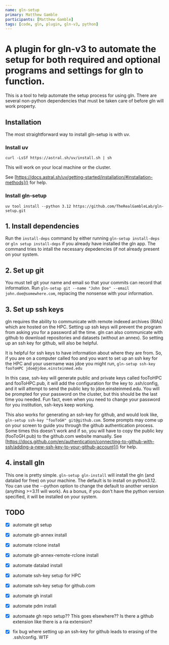 ```yaml
---
name: gln-setup
primary: Matthew Gamble
participants: [Matthew Gamble]
tags: [code, gln, plugin, gln-v3, python]
---
```


# A plugin for gln-v3 to automate the setup for both required and optional programs and settings for gln to function.

This is a tool to help automate the setup process for using gln.
There are several non-python dependencies that must be taken care of before gln will work property.

## Installation

The most straightforward way to install gln-setup is with uv.

### Install uv

`curl -LsSf https://astral.sh/uv/install.sh | sh`

This will work on your local machine or the cluster.

See [https://docs.astral.sh/uv/getting-started/installation/#installation-methods]() for help.

### Install gln-setup

`uv tool install --python 3.12 https://github.com/TheRealGambleLab/gln-setup.git`

## 1. Install dependencies

Run the `install-deps` command by either running `gln-setup install-deps` or `gln setup install-deps` if you already have installed the gln app.
The command tries to intall the necessary depedencies (if not already present on your system. 

## 2. Set up git

You must tell git your name and email so that your commits can record that information.
Run `gln-setup git --name "John Doe" --email john.doe@somewhere.com`, replacing the nonsense with your information.

## 3. Set up ssh keys

gln requires the ability to communicate with remote indexed archives (RIAs) which are hosted on the HPC.
Setting up ssh keys will prevent the program from asking you for a password all the time.
gln can also communicate with github to download repositories and datasets (without an annex). 
So setting up an ssh key for github, will also be helpful.

It is helpful for ssh keys to have information about where they are from.
So, if you are on a computer called foo and you want to set up an ssh key for the HPC and your username was jdoe you might run, `gln-setup ssh-key fooToHPC jdoe@jdoe.einsteinmed.edu`

In this case, ssh-key will generate public and private keys called fooToHPC and fooToHPC.pub, it will add the configuration for the key to .ssh/config, and it will attempt to send the public key to jdoe.einsteinmed.edu. 
You will be prompted for your password on the cluster, but this should be the last time you needed.
Fun fact, even when you need to change your password for you institution, ssh-keys keep working.

This also works for generating an ssh-key for github, and would look like, `gln-setup ssh-key "fooToGH" git@github.com`.
Some prompts may come up on your screen to guide you through the github authentication process.
Some times this doesn't work and if so, you will have to copy the public key (fooToGH.pub) to the github.com website manually.
See [https://docs.github.com/en/authentication/connecting-to-github-with-ssh/adding-a-new-ssh-key-to-your-github-account]() for help.

## 4. install gln

This one is pretty simple.
`gln-setup gln-install` will install the gln (and datalad for free) on your machine.
The default is to install on python3.12.
You can use the --python option to change the default to another version (anything >=3.11 will work).
As a bonus, if you don't have the python version specified, it will be installed on your system.

## TODO

- [x] automate git setup
- [x] automate git-annex install
- [x] automate rclone install
- [x] automate git-annex-remote-rclone install
- [x] automate datalad install
- [x] automate ssh-key setup for HPC
- [x] automate ssh-key setup for github.com
- [x] automate gh install
- [x] automate pdm install
- [x] automaate gh repo setup?? This goes elsewhere?? Is there a github extension like there is a ria extension?
- [x] fix bug where setting up an ssh-key for github leads to erasing of the .ssh/config. WTF

